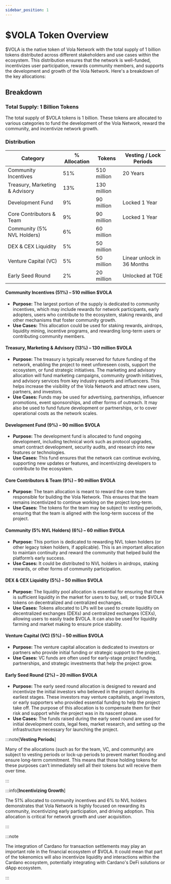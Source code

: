 ```yaml
---
sidebar_position: 1
---
```


# $VOLA Token Overview

\$VOLA is the native token of Vola Network with the total supply of 1 billion tokens distributed across different stakeholders and use cases within the ecosystem. This distribution ensures that the network is well-funded, incentivizes user participation, rewards community members, and supports the development and growth of the Vola Network. Here's a breakdown of the key allocations:

## Breakdown

### Total Supply: 1 Billion Tokens

The total supply of $VOLA tokens is 1 billion. These tokens are allocated to various categories to fund the development of the Vola Network, reward the community, and incentivize network growth.

### Distribution

| Category                       | % Allocation | Tokens      | Vesting / Lock Periods     |
| ------------------------------ | ------------ | ----------- | -------------------------- |
| Community Incentives           | 51%          | 510 million | 20 Years                   |
| Treasury, Marketing & Advisory | 13%          | 130 million |                            |
| Development Fund               | 9%           | 90 million  | Locked 1 Year              |
| Core Contributors & Team       | 9%           | 90 million  | Locked 1 Year              |
| Community (5% NVL Holders)     | 6%           | 60 million  |                            |
| DEX & CEX Liquidity            | 5%           | 50 million  |                            |
| Venture Capital (VC)           | 5%           | 50 million  | Linear unlock in 36 Months |
| Early Seed Round               | 2%           | 20 million  | Unlocked at TGE            |

#### Community Incentives (51%) – 510 million $VOLA

- **Purpose:** The largest portion of the supply is dedicated to community incentives, which may include rewards for network participants, early adopters, users who contribute to the ecosystem, staking rewards, and other mechanisms that foster community growth.
- **Use Cases:** This allocation could be used for staking rewards, airdrops, liquidity mining, incentive programs, and rewarding long-term users or contributing community members.

#### Treasury, Marketing & Advisory (13%) – 130 million $VOLA

- **Purpose:** The treasury is typically reserved for future funding of the network, enabling the project to meet unforeseen costs, support the ecosystem, or fund strategic initiatives. The marketing and advisory allocation will fund marketing campaigns, community growth initiatives, and advisory services from key industry experts and influencers. This helps increase the visibility of the Vola Network and attract new users, partners, and investors.
- **Use Cases:** Funds may be used for advertising, partnerships, influencer promotions, event sponsorships, and other forms of outreach. It may also be used to fund future development or partnerships, or to cover operational costs as the network scales.

#### Development Fund (9%) – 90 million $VOLA

- **Purpose:** The development fund is allocated to fund ongoing development, including technical work such as protocol upgrades, smart contract development, security audits, and research into new features or technologies.
- **Use Cases:** This fund ensures that the network can continue evolving, supporting new updates or features, and incentivizing developers to contribute to the ecosystem.

#### Core Contributors & Team (9%) – 90 million $VOLA

- **Purpose:** The team allocation is meant to reward the core team responsible for building the Vola Network. This ensures that the team remains incentivized to continue working on the project long-term.
- **Use Cases:** The tokens for the team may be subject to vesting periods, ensuring that the team is aligned with the long-term success of the project.

#### Community (5% NVL Holders) (6%) – 60 million $VOLA

- **Purpose:** This portion is dedicated to rewarding NVL token holders (or other legacy token holders, if applicable). This is an important allocation to maintain continuity and reward the community that helped build the platform’s early success.
- **Use Cases:** It could be distributed to NVL holders in airdrops, staking rewards, or other forms of community participation.

#### DEX & CEX Liquidity (5%) – 50 million $VOLA

- **Purpose:** The liquidity pool allocation is essential for ensuring that there is sufficient liquidity in the market for users to buy, sell, or trade $VOLA tokens on decentralized and centralized exchanges.
- **Use Cases:** Tokens allocated to LPs will be used to create liquidity on decentralized exchanges (DEXs) and centralized exchanges (CEXs), allowing users to easily trade $VOLA. It can also be used for liquidity farming and market making to ensure price stability.

#### Venture Capital (VC) (5%) – 50 million $VOLA

- **Purpose:** The venture capital allocation is dedicated to investors or partners who provide initial funding or strategic support to the project.
- **Use Cases:** VC funds are often used for early-stage project funding, partnerships, and strategic investments that help the project grow.

#### Early Seed Round (2%) – 20 million $VOLA

- **Purpose:** The early seed round allocation is designed to reward and incentivize the initial investors who believed in the project during its earliest stages. These investors may venture capitalists, angel investors, or early supporters who provided essential funding to help the project take off. The purpose of this allocation is to compensate them for their risk and support while the project was in its nascent phase.
- **Use Cases:** The funds raised during the early seed round are used for initial development costs, legal fees, market research, and setting up the infrastructure necessary for launching the project.

:::note[**Vesting Periods**]

Many of the allocations (such as for the team, VC, and community) are subject to vesting periods or lock-up periods to prevent market flooding and ensure long-term commitment. This means that those holding tokens for these purposes can’t immediately sell all their tokens but will receive them over time.

:::

:::info[**Incentivizing Growth**]

The 51% allocated to community incentives and 6% to NVL holders demonstrates that Vola Network is highly focused on rewarding its community, incentivizing early participation, and driving adoption. This allocation is critical for network growth and user acquisition.

:::

:::note

The integration of Cardano for transaction settlements may play an important role in the financial ecosystem of $VOLA. It could mean that part of the tokenomics will also incentivize liquidity and interactions within the Cardano ecosystem, potentially integrating with Cardano's DeFi solutions or dApp ecosystem.

:::
